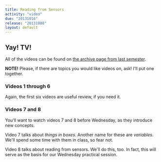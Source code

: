 ```yaml
---
title: Reading from Sensors
activity: "video"
due: "20131016"
release: "20131008"
layout: default
---
```


## Yay! TV!

All of the videos can be found on [the archive page from last semester](http://craftofelectronics.org/archive/spring-2013/infra/programming-the-freeduino/).

**NOTE!** Please, if there are topics you would like videos on, ask! I'll put one together.

### Videos 1 through 6

Again, the first six videos are useful review, if you need it. 

### Videos 7 and 8

You'll want to watch videos 7 and 8 before Wednesday, as they introduce new concepts.

Video 7 talks about *things in boxes*. Another name for these are *variables*. We'll spend some time with them in class, so fear not.

Video 8 talks about reading from sensors. We'll do this, too. In fact, this will serve as the basis for our Wednesday practical session.